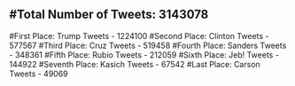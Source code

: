 #Total Number of Tweets: 3143078 
---
#First Place: Trump Tweets - 1224100
#Second Place: Clinton Tweets - 577567
#Third Place: Cruz Tweets - 519458
#Fourth Place: Sanders Tweets - 348361
#Fifth Place: Rubio Tweets - 212059
#Sixth Place: Jeb! Tweets - 144922
#Seventh Place: Kasich Tweets - 67542
#Last Place: Carson Tweets - 49069
